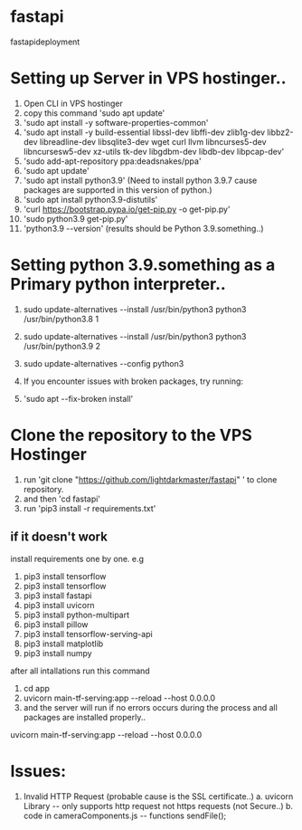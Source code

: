 # fastapi
fastapideployment

# Setting up Server in VPS hostinger..
1. Open CLI in VPS hostinger
2. copy this command 'sudo apt update'
3. 'sudo apt install -y software-properties-common'
3. 'sudo apt install -y build-essential libssl-dev libffi-dev zlib1g-dev libbz2-dev libreadline-dev libsqlite3-dev wget curl llvm libncurses5-dev libncursesw5-dev xz-utils tk-dev libgdbm-dev libdb-dev libpcap-dev'
4. 'sudo add-apt-repository ppa:deadsnakes/ppa'
5. 'sudo apt update'
6. 'sudo apt install python3.9' (Need to install python 3.9.7 cause packages are supported in this version of python.)
7. 'sudo apt install python3.9-distutils'
8. 'curl https://bootstrap.pypa.io/get-pip.py -o get-pip.py'
9. 'sudo python3.9 get-pip.py'
10. 'python3.9 --version' (results should be Python 3.9.something..)

# Setting python 3.9.something as a Primary python interpreter..
1. sudo update-alternatives --install /usr/bin/python3 python3 /usr/bin/python3.8 1
2. sudo update-alternatives --install /usr/bin/python3 python3 /usr/bin/python3.9 2
3. sudo update-alternatives --config python3

4. If you encounter issues with broken packages, try running:
5.  'sudo apt --fix-broken install'

# Clone the repository to the VPS Hostinger
1. run 'git clone "https://github.com/lightdarkmaster/fastapi" ' to clone repository.
2. and then 'cd fastapi'
3. run 'pip3 install -r requirements.txt'
## if it doesn't work 
install requirements one by one.
e.g 
1. pip3 install tensorflow
2. pip3 install tensorflow
3. pip3 install fastapi
4. pip3 install uvicorn
5. pip3 install python-multipart
6. pip3 install pillow
7. pip3 install tensorflow-serving-api
8. pip3 install matplotlib
9. pip3 install numpy

after all intallations run this command
1. cd app
2. uvicorn main-tf-serving:app --reload --host 0.0.0.0
3. and the server will run if no errors occurs during the process and all packages are installed properly..

uvicorn main-tf-serving:app --reload --host 0.0.0.0

# Issues:
1. Invalid HTTP Request (probable cause is the SSL certificate..)
    a. uvicorn Library -- only supports http request not https requests (not Secure..)
    b. code in cameraComponents.js -- functions sendFile();

